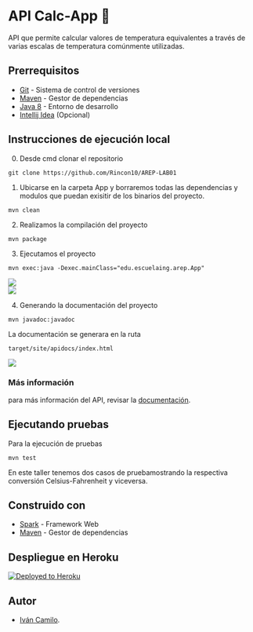 # **API Calc-App 📲**

API que permite calcular valores de temperatura equivalentes a través de varias escalas de temperatura comúnmente utilizadas.

## **Prerrequisitos**

-   [Git](https://git-scm.com/downloads) - Sistema de control de versiones
-   [Maven](https://maven.apache.org/download.cgi) - Gestor de dependencias
-   [Java 8](https://www.java.com/download/ie_manual.jsp) - Entorno de desarrollo
-   [Intellij Idea](https://www.jetbrains.com/es-es/idea/download/) (Opcional)


## **Instrucciones de ejecución local**

0. Desde cmd clonar el repositorio

```git
git clone https://github.com/Rincon10/AREP-LAB01
```


1. Ubicarse en la carpeta App y borraremos todas las dependencias y modulos que puedan exisitir de los binarios del proyecto.
```maven
mvn clean
```

2. Realizamos la compilación del proyecto
```maven
mvn package
```

3. Ejecutamos el proyecto
```maven
mvn exec:java -Dexec.mainClass="edu.escuelaing.arep.App"
```

<img src="https://github.com/Rincon10/AREP-LAB01/blob/main/resources/back/01-compiling.jpg" />

<br />
<img src="https://github.com/Rincon10/AREP-LAB01/blob/main/resources/back/02-localApp.jpg" />


4. Generando la documentación del proyecto
```mvn
mvn javadoc:javadoc
```
La documentación se generara en la ruta
```
target/site/apidocs/index.html
```

<img src="https://github.com/Rincon10/AREP-LAB01/blob/main/resources/back/03-javadoc.jpg" />

<br />

### **Más información**
para más información del API, revisar la [documentación](https://calcapp-frontend.herokuapp.com/public/documentation.html).


## **Ejecutando pruebas**
Para la ejecución de pruebas

```mvn
mvn test
```

 En este taller tenemos dos casos de pruebamostrando la respectiva conversión  Celsius-Fahrenheit y viceversa.

## **Construido con**
 -   [Spark](https://sparkjava.com/documentation#getting-started) - Framework Web
  -   [Maven](https://maven.apache.org/download.cgi) - Gestor de dependencias

## **Despliegue en Heroku**

[![Deployed to Heroku](https://www.herokucdn.com/deploy/button.png)](https://calcapp-backend.herokuapp.com/api/v1/celsius/1)

## **Autor**

-   [Iván Camilo](https://github.com/Rincon10).